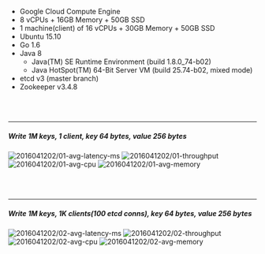 

- Google Cloud Compute Engine
- 8 vCPUs + 16GB Memory + 50GB SSD
- 1 machine(client) of 16 vCPUs + 30GB Memory + 50GB SSD
- Ubuntu 15.10
- Go 1.6
- Java 8
  - Java(TM) SE Runtime Environment (build 1.8.0_74-b02)
  - Java HotSpot(TM) 64-Bit Server VM (build 25.74-b02, mixed mode)
- etcd v3 (master branch)
- Zookeeper v3.4.8



<br><br><hr>
##### Write 1M keys, 1 client, key 64 bytes, value 256 bytes

<img src="https://storage.googleapis.com/dbtester-results/2016041202/01-avg-latency-ms.svg" alt="2016041202/01-avg-latency-ms">

<img src="https://storage.googleapis.com/dbtester-results/2016041202/01-throughput.svg" alt="2016041202/01-throughput">

<img src="https://storage.googleapis.com/dbtester-results/2016041202/01-avg-cpu.svg" alt="2016041202/01-avg-cpu">

<img src="https://storage.googleapis.com/dbtester-results/2016041202/01-avg-memory.svg" alt="2016041202/01-avg-memory">



<br><br><hr>
##### Write 1M keys, 1K clients(100 etcd conns), key 64 bytes, value 256 bytes

<img src="https://storage.googleapis.com/dbtester-results/2016041202/02-avg-latency-ms.svg" alt="2016041202/02-avg-latency-ms">

<img src="https://storage.googleapis.com/dbtester-results/2016041202/02-throughput.svg" alt="2016041202/02-throughput">

<img src="https://storage.googleapis.com/dbtester-results/2016041202/02-avg-cpu.svg" alt="2016041202/02-avg-cpu">

<img src="https://storage.googleapis.com/dbtester-results/2016041202/02-avg-memory.svg" alt="2016041202/02-avg-memory">



